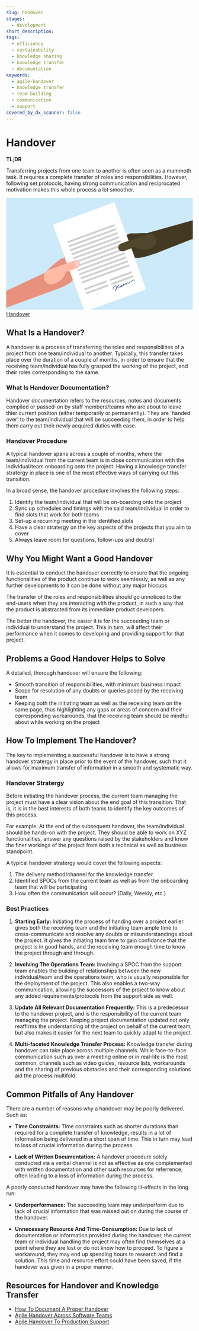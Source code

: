 ```yaml
---
slug: handover
stages:
  - development
short_description: 
tags:
  - efficiency
  - sustainability
  - knowledge sharing
  - knowledge transfer
  - documentation
keywords:
  - agile-handover
  - knowledge transfer
  - team building
  - communication
  - support 
covered_by_dx_scanner: false
---
```


# Handover

**TL;DR**

Transferring projects from one team to another is often seen as a mammoth task.  It requires a complete transfer of roles and responsibilities. However, following set protocols, having strong communication and reciprocated motivation makes this whole process a lot smoother.

![Handover](/files/project_handover.jpg)
[Handover](https://rcni.com/nursing-standard/students/advice-and-development/importance-of-delivering-a-good-handover-150676)


## What Is a Handover?

A handover is a process of transferring the roles and responsibilities of a project from one team/individual to another. Typically, this transfer takes place over the duration of a couple of months, in order to ensure that the receiving team/individual has fully grasped the working of the project, and their roles corresponding to the same. 

### What Is Handover Documentation?

Handover documentation refers to the resources, notes and documents compiled or passed-on by staff members/teams who are about to leave thier current position (either temporarily or permanently). They are 'handed over' to the team/individual that will be succeeding them, in order to help them carry out their newly acquired duties with ease.

### Handover Procedure

A typical handover spans across a couple of months, where the team/individual from the current team is in close communication with the individual/team onboarding onto the project. Having a knowledge transfer stratergy in place is one of the most effective ways of carrying out this transition.

In a broad sense, the handover procedure involves the following steps:

1. Identify the team/individual that will be on-boarding onto the project
2. Sync up schedules and timings with the said team/individual in order to find slots that work for both teams
3. Set-up a recurring meeting in the identified slots
4. Have a clear stratergy on the key aspects of the projects that you aim to cover
5. Always leave room for questions, follow-ups and doubts!

## Why You Might Want a Good Handover

It is essential to conduct the handover correctly to ensure that the ongoing functionalities of the product continue to work seemlessly, as well as any further developments to it can be done without any major hiccups. 

The transfer of the roles and responsibilities should go unnoticed to the end-users when they are interacting with the product, in such a way that the product is abstracted from its immediate product developers.

The better the handover, the easier it is for the succeeding team or individual to understand the project. This in turn, will affect their performance when it comes to developing and providing support for that project. 

## Problems a Good Handover Helps to Solve

A detailed, thorough handover will ensure the following:

- Smooth transition of responsibilities, with minimum business impact
- Scope for resolution of any doubts or queries posed by the receiving team
- Keeping both the initiating team as well as the receiving team on the same page, thus highlighting any gaps or areas of concern and their corresponding workarounds, that the receiving team should be mindful about while working on the project


## How To Implement The Handover?

The key to implementing a successful handover is to have a strong handover stratergy in place prior to the event of the handover, such that it allows for maximum transfer of information in a smooth and systematic way.

### Handover Stratergy

Before initiating the handover process, the current team managing the project must have a clear vision about the end goal of this transition. That is, it is in the best interests of both teams to identify the key outcomes of this process.

For example: At the end of the subsequent handover, the team/individual should be hands-on with the project. They should be able to work on XYZ functionalities, answer any questions raised by the stakeholders and know the finer workings of the project from both a technical as well as business standpoint.

A typical handover stratergy would cover the following aspects:

1. The delivery method/channel for the knowledge transfer
2. Identified SPOCs from the current team as well as from the onboarding team that will be participating
3. How often the communication will occur? (Daily, Weekly, etc.)

### Best Practices

1. __Starting Early:__ Initiating the process of handing over a project earlier gives both the receiving team and the initiating team ample time to cross-communicate and resolve any doubts or misunderstandings about the project. It gives the initiating team time to gain confidance that the project is in good hands, and the receiving team enough time to know the project through and through.

2. __Involving The Operations Team:__ Involving a SPOC from the support team enables the building of relationships between the new individual/team and the operations team, who is usually responsible for the deployment of the project. This also enables a two-way communication, allowing the successors of the project to know about any added requirements/protocols from the support side as well.

3. __Update All Relevant Documentation Frequently:__ This is a predecessor to the handover project, and is the responsibility of the current team managing the project. Keeping project documentation updated not only reaffirms the understanding of the project on behalf of the current team, but also makes it easier for the next team to quickly adapt to the project.

4. __Multi-faceted Knowledge Transfer Process:__ Knowledge transfer during handover can take place across multiple channels. While face-to-face communication such as over a meeting online or in real-life is the most common, channels such as video guides, resource lists, workarounds and the sharing of previous obstacles and their corresponding solutions aid the process multifold.

## Common Pitfalls of Any Handover 

There are a number of reasons why a handover may be poorly delivered. Such as:

- __Time Constraints:__ Time constraints such as shorter durations than required for a complete transfer of knowledge, results in a lot of information being delivered in a short span of time. This in turn may lead to loss of crucial information during the process.

- __Lack of Written Documentation:__ A handover procedure solely conducted via a verbal channel is not as effective as one complemented with written documentation and other such resources for referrence, often leading to a loss of information during the process.

A poorly conducted handover may have the following ill-effects in the long run:

- __Underperformance:__ The succeeding team may underperform due to lack of crucial information that was missed out on during the course of the handover.

- __Unnecessary Resource And Time-Consumption:__ Due to lack of documentation or information provided during the handover, the current team or individual handling the project may often find themselves at a point where they are lost or do not know how to proceed. To figure a workaround, they may end up spending hours to research and find a solution. This time and resource effort could have been saved, if the handover was given in a proper manner.


## Resources for Handover and Knowledge Transfer

- [How To Document A Proper Handover](https://www.exponentiallydigital.com/agile-handover/)
- [Agile Handover Across Software Teams](https://www.researchgate.net/publication/256293238_Is_there_an_Agile_Handover_An_Empirical_Study_of_Documentation_and_Project_Handover_Practices_Across_Agile_Software_Teams)
- [Agile Handover To Production Support](https://kingsinsight.com/2011/02/10/agile-documentation-handover-to-production-support/)
